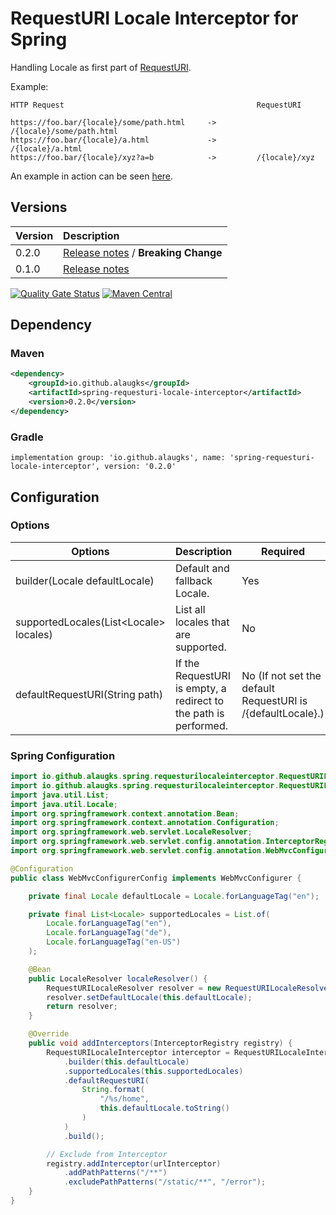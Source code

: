 # RequestURI Locale Interceptor for Spring

Handling Locale as first part of [RequestURI](https://jakarta.ee/specifications/servlet/6.0/apidocs/jakarta.servlet/jakarta/servlet/http/httpservletrequest#getRequestURI()). 

Example:

```
HTTP Request                                           RequestURI

https://foo.bar/{locale}/some/path.html     ->         /{locale}/some/path.html
https://foo.bar/{locale}/a.html             ->         /{locale}/a.html
https://foo.bar/{locale}/xyz?a=b            ->         /{locale}/xyz
```

An example in action can be seen [here](https://spring-boot-xliff-example.alaugks.dev/).


## Versions

| Version | Description                                                                                                               |
|:--------|:--------------------------------------------------------------------------------------------------------------------------|
| 0.2.0   | [Release notes](https://github.com/alaugks/spring-requesturi-locale-interceptor/releases/tag/0.2.0) / **Breaking Change** |
| 0.1.0   | [Release notes](https://github.com/alaugks/spring-requesturi-locale-interceptor/releases/tag/0.1.0)                       |

[![Quality Gate Status](https://sonarcloud.io/api/project_badges/measure?project=alaugks_spring-url-path-locale-interceptor&metric=alert_status)](https://sonarcloud.io/summary/overall?id=alaugks_spring-url-path-locale-interceptor) [![Maven Central](https://img.shields.io/maven-central/v/io.github.alaugks/spring-requesturi-locale-interceptor.svg?label=Maven%20Central)](https://central.sonatype.com/artifact/io.github.alaugks/spring-requesturi-locale-interceptor/0.2.0)

## Dependency

### Maven

```xml
<dependency>
    <groupId>io.github.alaugks</groupId>
    <artifactId>spring-requesturi-locale-interceptor</artifactId>
    <version>0.2.0</version>
</dependency>
```

### Gradle

```
implementation group: 'io.github.alaugks', name: 'spring-requesturi-locale-interceptor', version: '0.2.0'
```



## Configuration

### Options

<table>
<thead>
    <tr>
        <th>Options</th>
        <th>Description</th>
        <th>Required</th>
    </tr>
</thead>
<tbody>
    <tr>
        <td>
            builder(Locale defaultLocale)
        </td>
        <td>
            Default and fallback Locale.
        </td>
        <td>
            Yes
        </td>
    </tr>
    <tr>
        <td>
            supportedLocales(List&lt;Locale&gt; locales)
        </td>
        <td>
            List all locales that are supported.
        </td>
        <td>
            No
        </td>
    </tr>
    <tr>
        <td>
            defaultRequestURI(String path)
        </td>
        <td>
            If the RequestURI is empty, a redirect to the path is performed.
        </td>
        <td>
            No (If not set the default RequestURI is /{defaultLocale}.)
        </td>
    </tr>
</tbody>
</table>

### Spring Configuration

```java
import io.github.alaugks.spring.requesturilocaleinterceptor.RequestURILocaleInterceptor;
import io.github.alaugks.spring.requesturilocaleinterceptor.RequestURILocaleResolver;
import java.util.List;
import java.util.Locale;
import org.springframework.context.annotation.Bean;
import org.springframework.context.annotation.Configuration;
import org.springframework.web.servlet.LocaleResolver;
import org.springframework.web.servlet.config.annotation.InterceptorRegistry;
import org.springframework.web.servlet.config.annotation.WebMvcConfigurer;

@Configuration
public class WebMvcConfigurerConfig implements WebMvcConfigurer {

    private final Locale defaultLocale = Locale.forLanguageTag("en");

    private final List<Locale> supportedLocales = List.of(
        Locale.forLanguageTag("en"),
        Locale.forLanguageTag("de"),
        Locale.forLanguageTag("en-US")
    );

    @Bean
    public LocaleResolver localeResolver() {
        RequestURILocaleResolver resolver = new RequestURILocaleResolver();
        resolver.setDefaultLocale(this.defaultLocale);
        return resolver;
    }

    @Override
    public void addInterceptors(InterceptorRegistry registry) {
        RequestURILocaleInterceptor interceptor = RequestURILocaleInterceptor
            .builder(this.defaultLocale)
            .supportedLocales(this.supportedLocales)
            .defaultRequestURI(
                String.format(
                    "/%s/home",
                    this.defaultLocale.toString()
                )
            )
            .build();

        // Exclude from Interceptor
        registry.addInterceptor(urlInterceptor)
            .addPathPatterns("/**")
            .excludePathPatterns("/static/**", "/error");
    }
}
```
